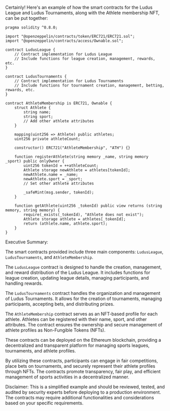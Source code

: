 Certainly! Here's an example of how the smart contracts for the Ludus League and Ludus Tournaments, along with the Athlete membership NFT, can be put together:

```solidity
pragma solidity ^0.8.0;

import "@openzeppelin/contracts/token/ERC721/ERC721.sol";
import "@openzeppelin/contracts/access/Ownable.sol";

contract LudusLeague {
    // Contract implementation for Ludus League
    // Include functions for league creation, management, rewards, etc.
}

contract LudusTournaments {
    // Contract implementation for Ludus Tournaments
    // Include functions for tournament creation, management, betting, rewards, etc.
}

contract AthleteMembership is ERC721, Ownable {
    struct Athlete {
        string name;
        string sport;
        // Add other athlete attributes
    }

    mapping(uint256 => Athlete) public athletes;
    uint256 private athleteCount;

    constructor() ERC721("AthleteMembership", "ATH") {}

    function registerAthlete(string memory _name, string memory _sport) public onlyOwner {
        uint256 tokenId = ++athleteCount;
        Athlete storage newAthlete = athletes[tokenId];
        newAthlete.name = _name;
        newAthlete.sport = _sport;
        // Set other athlete attributes

        _safeMint(msg.sender, tokenId);
    }

    function getAthlete(uint256 _tokenId) public view returns (string memory, string memory) {
        require(_exists(_tokenId), "Athlete does not exist");
        Athlete storage athlete = athletes[_tokenId];
        return (athlete.name, athlete.sport);
    }
}

```

Executive Summary:

The smart contracts provided include three main components: `LudusLeague`, `LudusTournaments`, and `AthleteMembership`.

The `LudusLeague` contract is designed to handle the creation, management, and reward distribution of the Ludus League. It includes functions for league creation, updating league details, managing participants, and handling rewards.

The `LudusTournaments` contract handles the organization and management of Ludus Tournaments. It allows for the creation of tournaments, managing participants, accepting bets, and distributing prizes.

The `AthleteMembership` contract serves as an NFT-based profile for each athlete. Athletes can be registered with their name, sport, and other attributes. The contract ensures the ownership and secure management of athlete profiles as Non-Fungible Tokens (NFTs).

These contracts can be deployed on the Ethereum blockchain, providing a decentralized and transparent platform for managing sports leagues, tournaments, and athlete profiles.

By utilizing these contracts, participants can engage in fair competitions, place bets on tournaments, and securely represent their athlete profiles through NFTs. The contracts promote transparency, fair play, and efficient management of sports activities in a decentralized manner.

Disclaimer: This is a simplified example and should be reviewed, tested, and audited by security experts before deploying to a production environment. The contracts may require additional functionalities and considerations based on your specific requirements.